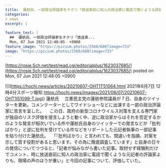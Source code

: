 ```yaml
---
title:  蓮舫氏、一部政治評論家をチクリ「放送直前に知人の政治家に電話で聞くような評論家…」  
categories:
- news
excerpt: |
  
feature_text: |
  ##  蓮舫氏、一部政治評論家をチクリ「放送直...
  Mon, 07 Jun 2021 12:48:05  +0900
feature_image: "https://picsum.photos/2560/600?image=733"
image: "https://picsum.photos/2560/600?image=733"
---
```


[https://rosie.5ch.net/test/read.cgi/editorialplus/1623037685/](https://rosie.5ch.net/test/read.cgi/editorialplus/1623037685/)
posted on Mon, 07 Jun 2021 12:48:05  +0900

<!--more-->

![](https://hochi.news/articles/20210607-OHT1T51064.html 2021年6月7日 12時4分スポーツ報知 [https://hochi.news/images/2021/06/07/20210607-OHT1I51099-T.jpg)](https://hochi.news/images/2021/06/07/20210607-OHT1I51099-T.jpg)) 蓮舫氏 　立憲民主党の蓮舫参院議員が７日、自身のツイッターを更新。コメンテーターとしてワイドショーなどに出演する一部の政治評論家に苦言を呈した。 　この日、政府の新型コロナウイルス対策を支える専門家が独自のリスク評価を提言しようと動く中、逆に政治家からはそれを否定するかのような発言が相次いでいる件や蓮舫氏自身のツイッターでの発言などが「批判ばかり」と逆に批判を受けている件などをリポートした元記者執筆の一部記事を貼り付けた蓮舫氏。 　「『批判ばかり』と言われても、間違いを指摘、対案を示して質す役割があると思います。その為に徹底調査しています」と自身の日々の発信についてつづると、「記者が悩みながら書いた記事。取材せず経験則だけでコメント、時に放送直前に知人の政治家に電話で聞くような元記者の評論家よりも、現場の声のほうが重い」と今回の記事について、評価していた。
